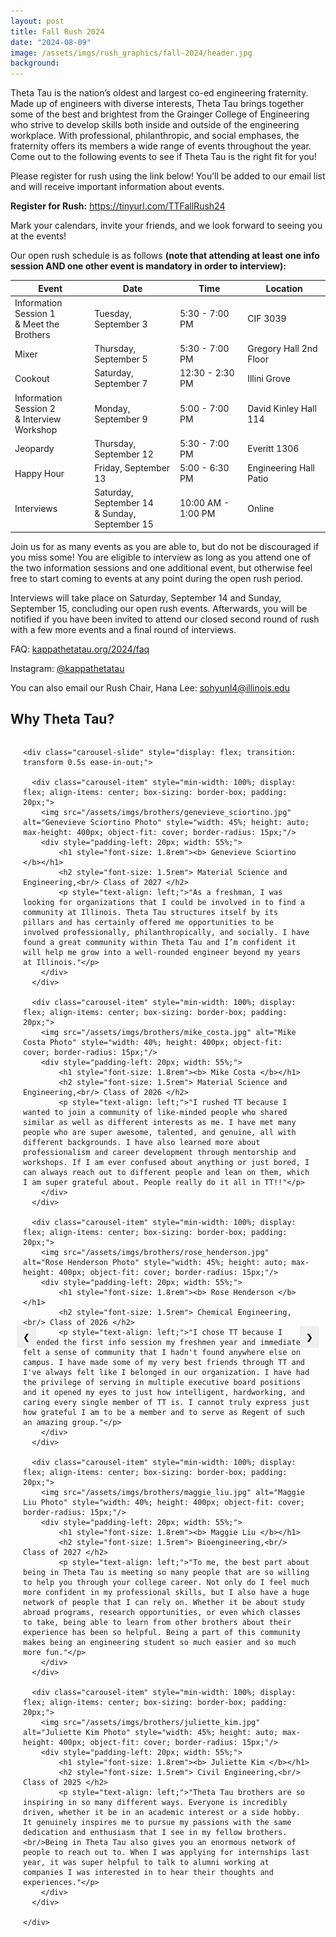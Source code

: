 ```yaml
---
layout: post
title: Fall Rush 2024
date: "2024-08-09"
image: /assets/imgs/rush_graphics/fall-2024/header.jpg
background:
---
```


Theta Tau is the nation’s oldest and largest co-ed engineering fraternity. Made up of engineers with diverse interests, Theta Tau brings together some of the best and brightest from the Grainger College of Engineering who strive to develop skills both inside and outside of the engineering workplace. With professional, philanthropic, and social emphases, the fraternity offers its members a wide range of events throughout the year. Come out to the following events to see if Theta Tau is the right fit for you!

Please register for rush using the link below! You’ll be added to our email list and will receive important information about events.

**Register for Rush:** <https://tinyurl.com/TTFallRush24>

Mark your calendars, invite your friends, and we look forward to seeing you at the events!

Our open rush schedule is as follows **(note that attending at least one info session AND one other event is mandatory in order to interview):**

| Event                                   | Date                         | Time            | Location          |
| --------------------------------------- | ---------------------------- | --------------- | ----------------- |
| Information Session 1 <br/> & Meet the Brothers | Tuesday, September 3          | 5:30 - 7:00 PM  | CIF 3039           |
| Mixer                                   | Thursday, September 5         | 5:30 - 7:00 PM  | Gregory Hall 2nd Floor                |
| Cookout                                 | Saturday, September 7         | 12:30 - 2:30 PM | Illini Grove       |
| Information Session 2 <br/> & Interview Workshop | Monday, September 9          | 5:00 - 7:00 PM  | David Kinley Hall 114                |
| Jeopardy                                | Thursday, September 12        | 5:30 - 7:00 PM  | Everitt 1306                |
| Happy Hour                              | Friday, September 13          | 5:00 - 6:30 PM  | Engineering Hall Patio |
| Interviews                              | Saturday, September 14 <br/> & Sunday, September 15 | 10:00 AM - 1:00 PM | Online |

Join us for as many events as you are able to, but do not be discouraged if you miss some! You are eligible to interview as long as you attend one of the two information sessions and one additional event, but otherwise feel free to start coming to events at any point during the open rush period.

Interviews will take place on Saturday, September 14 and Sunday, September 15, concluding our open rush events. Afterwards, you will be notified if you have been invited to attend our closed second round of rush with a few more events and a final round of interviews.

FAQ: [kappathetatau.org/2024/faq](https://www.kappathetatau.org/2024/faq)

Instagram: [@kappathetatau](https://www.instagram.com/kappathetatau/)

You can also email our Rush Chair, Hana Lee: [sohyunl4@illinois.edu](mailto:sohyunl4@illinois.edu)

## Why Theta Tau? 

<div class="carousel-wrapper" style="position: relative; max-width: 850px; margin: auto; padding: 0 20px;">

  <button class="prev" style="position: absolute; top: 50%; left: 10px; transform: translateY(-50%); background-color: none; color: black; border: none; padding: 10px;">&#10094;</button>

  <div class="carousel-container" style="width: 100%; overflow: hidden;">

    <div class="carousel-slide" style="display: flex; transition: transform 0.5s ease-in-out;">
      
      <div class="carousel-item" style="min-width: 100%; display: flex; align-items: center; box-sizing: border-box; padding: 20px;">
        <img src="/assets/imgs/brothers/genevieve_sciortino.jpg" alt="Genevieve Sciortino Photo" style="width: 45%; height: auto; max-height: 400px; object-fit: cover; border-radius: 15px;"/> 
        <div style="padding-left: 20px; width: 55%;">
            <h1 style="font-size: 1.8rem"><b> Genevieve Sciortino </b></h1>  
            <h2 style="font-size: 1.5rem"> Material Science and Engineering,<br/> Class of 2027 </h2>
            <p style="text-align: left;">"As a freshman, I was looking for organizations that I could be involved in to find a community at Illinois. Theta Tau structures itself by its pillars and has certainly offered me opportunities to be involved professionally, philanthropically, and socially. I have found a great community within Theta Tau and I’m confident it will help me grow into a well-rounded engineer beyond my years at Illinois."</p>
        </div>
      </div>
      
      <div class="carousel-item" style="min-width: 100%; display: flex; align-items: center; box-sizing: border-box; padding: 20px;">
        <img src="/assets/imgs/brothers/mike_costa.jpg" alt="Mike Costa Photo" style="width: 40%; height: 400px; object-fit: cover; border-radius: 15px;"/> 
        <div style="padding-left: 20px; width: 55%;">
            <h1 style="font-size: 1.8rem"><b> Mike Costa </b></h1> 
            <h2 style="font-size: 1.5rem"> Material Science and Engineering,<br/> Class of 2026 </h2>
            <p style="text-align: left;">"I rushed TT because I wanted to join a community of like-minded people who shared similar as well as different interests as me. I have met many people who are super awesome, talented, and genuine, all with different backgrounds. I have also learned more about professionalism and career development through mentorship and workshops. If I am ever confused about anything or just bored, I can always reach out to different people and lean on them, which I am super grateful about. People really do it all in TT!!"</p>
        </div>
      </div>
      
      <div class="carousel-item" style="min-width: 100%; display: flex; align-items: center; box-sizing: border-box; padding: 20px;">
        <img src="/assets/imgs/brothers/rose_henderson.jpg" alt="Rose Henderson Photo" style="width: 45%; height: auto; max-height: 400px; object-fit: cover; border-radius: 15px;"/> 
        <div style="padding-left: 20px; width: 55%;">
            <h1 style="font-size: 1.8rem"><b> Rose Henderson </b></h1> 
            <h2 style="font-size: 1.5rem"> Chemical Engineering,<br/> Class of 2026 </h2>
            <p style="text-align: left;">"I chose TT because I attended the first info session my freshmen year and immediately felt a sense of community that I hadn't found anywhere else on campus. I have made some of my very best friends through TT and I've always felt like I belonged in our organization. I have had the privilege of serving in multiple executive board positions and it opened my eyes to just how intelligent, hardworking, and caring every single member of TT is. I cannot truly express just how grateful I am to be a member and to serve as Regent of such an amazing group."</p>
        </div>
      </div>
      
      <div class="carousel-item" style="min-width: 100%; display: flex; align-items: center; box-sizing: border-box; padding: 20px;">
        <img src="/assets/imgs/brothers/maggie_liu.jpg" alt="Maggie Liu Photo" style="width: 40%; height: 400px; object-fit: cover; border-radius: 15px;"/> 
        <div style="padding-left: 20px; width: 55%;">
            <h1 style="font-size: 1.8rem"><b> Maggie Liu </b></h1> 
            <h2 style="font-size: 1.5rem"> Bioengineering,<br/> Class of 2027 </h2>
            <p style="text-align: left;">"To me, the best part about being in Theta Tau is meeting so many people that are so willing to help you through your college career. Not only do I feel much more confident in my professional skills, but I also have a huge network of people that I can rely on. Whether it be about study abroad programs, research opportunities, or even which classes to take, being able to learn from other brothers about their experience has been so helpful. Being a part of this community makes being an engineering student so much easier and so much more fun."</p>
        </div>
      </div>

      <div class="carousel-item" style="min-width: 100%; display: flex; align-items: center; box-sizing: border-box; padding: 20px;">
        <img src="/assets/imgs/brothers/juliette_kim.jpg" alt="Juliette Kim Photo" style="width: 45%; height: auto; max-height: 400px; object-fit: cover; border-radius: 15px;"/> 
        <div style="padding-left: 20px; width: 55%;">
            <h1 style="font-size: 1.8rem"><b> Juliette Kim </b></h1> 
            <h2 style="font-size: 1.5rem"> Civil Engineering,<br/> Class of 2025 </h2>
            <p style="text-align: left;">"Theta Tau brothers are so inspiring in so many different ways. Everyone is incredibly driven, whether it be in an academic interest or a side hobby. It genuinely inspires me to pursue my passions with the same dedication and enthusiasm that I see in my fellow brothers. <br/>Being in Theta Tau also gives you an enormous network of people to reach out to. When I was applying for internships last year, it was super helpful to talk to alumni working at companies I was interested in to hear their thoughts and experiences."</p>
        </div>
      </div>
      
    </div>

  </div>

  <button class="next" style="position: absolute; top: 50%; right: 10px; transform: translateY(-50%); background-color: none; color: black; border: none; padding: 10px;">&#10095;</button>

</div>

<style>
.carousel-item img {
    width: 45%;
    height: auto;
    max-height: 350px;
    object-fit: cover;
    border-radius: 15px;
}

.carousel-item div {
    padding-left: 20px;
    width: 55%;
}

@media (max-width: 768px) {
    .carousel-item {
        flex-direction: column;
        text-align: center;
    }

    .carousel-item img {
        width: 100%;
        height: auto;
        max-height: 300px;
        margin-bottom: 20px;
    }

    .carousel-item div {
        width: 100%;
        padding-left: 0;
        text-align: left;
    }
}
</style>

<script>
const carouselSlide = document.querySelector('.carousel-slide');
const carouselItems = document.querySelectorAll('.carousel-item');
const prevBtn = document.querySelector('.prev');
const nextBtn = document.querySelector('.next');
let counter = 0;
const size = carouselItems[0].clientWidth;
let isAutoPlay = true;

function moveCarousel() {
  carouselSlide.style.transition = 'transform 0.5s ease-in-out';
  carouselSlide.style.transform = 'translateX(' + (-size * counter) + 'px)';
}

function nextSlide() {
  if (counter >= carouselItems.length - 1) {
    counter = 0;
    setTimeout(() => {
      carouselSlide.style.transition = 'none';
      moveCarousel();
    }, 500);
  } else {
    counter++;
    moveCarousel();
  }
}

function prevSlide() {
  if (counter <= 0) {
    counter = carouselItems.length - 1;
    carouselSlide.style.transition = 'none';
    moveCarousel();
    setTimeout(() => {
      carouselSlide.style.transition = 'transform 0.5s ease-in-out';
    }, 50);
  } else {
    counter--;
    moveCarousel();
  }
}

nextBtn.addEventListener('click', () => {
  nextSlide();
  isAutoPlay = false;
});

prevBtn.addEventListener('click', () => {
  prevSlide();
  isAutoPlay = false;
});

setInterval(() => {
  if (isAutoPlay) {
    nextSlide();
  }
}, 10000);

carouselSlide.addEventListener('transitionend', () => {
  if (counter === 0) {
    carouselSlide.style.transition = 'none';
    carouselSlide.style.transform = 'translateX(0)';
  }
  isAutoPlay = true;
});
</script>

<!-- ![](/assets/imgs/rush_graphics/fall-2024/schedule.jpg) -->
